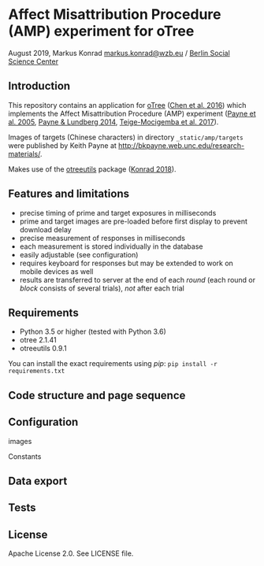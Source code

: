 # Affect Misattribution Procedure (AMP) experiment for oTree

August 2019, Markus Konrad <markus.konrad@wzb.eu> / [Berlin Social Science Center](https://wzb.eu)

## Introduction

This repository contains an application for [oTree](http://www.otree.org/) ([Chen et al. 2016](http://dx.doi.org/10.1016/j.jbef.2015.12.001)) which implements the Affect Misattribution Procedure (AMP) experiment ([Payne et al. 2005](https://doi.org/10.1037/0022-3514.89.3.277), [Payne & Lundberg 2014](https://doi.org/10.1111/spc3.12148), [Teige-Mocigemba et al. 2017](https://doi.org/10.1027/1618-3169/a000364)).

Images of targets (Chinese characters) in directory `_static/amp/targets` were published by Keith Payne at http://bkpayne.web.unc.edu/research-materials/.

Makes use of the [otreeutils](https://github.com/WZBSocialScienceCenter/otreeutils) package ([Konrad 2018](https://doi.org/10.1016/j.jbef.2018.10.006)).

## Features and limitations

- precise timing of prime and target exposures in milliseconds
- prime and target images are pre-loaded before first display to prevent download delay
- precise measurement of responses in milliseconds
- each measurement is stored individually in the database
- easily adjustable (see configuration)
- requires keyboard for responses but may be extended to work on mobile devices as well
- results are transferred to server at the end of each *round* (each round or *block* consists of several trials), *not* after each trial

## Requirements

- Python 3.5 or higher (tested with Python 3.6)
- otree 2.1.41
- otreeutils 0.9.1

You can install the exact requirements using *pip*: `pip install -r requirements.txt`

## Code structure and page sequence



## Configuration

images

Constants

## Data export

## Tests

## License

Apache License 2.0. See LICENSE file.
